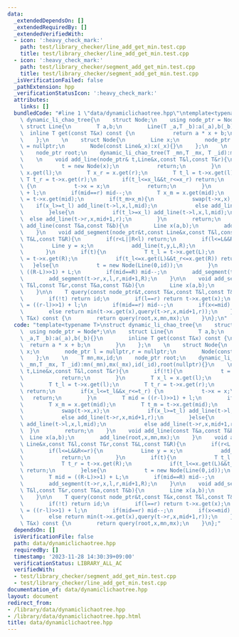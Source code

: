 ```yaml
---
data:
  _extendedDependsOn: []
  _extendedRequiredBy: []
  _extendedVerifiedWith:
  - icon: ':heavy_check_mark:'
    path: test/library_checker/line_add_get_min.test.cpp
    title: test/library_checker/line_add_get_min.test.cpp
  - icon: ':heavy_check_mark:'
    path: test/library_checker/segment_add_get_min.test.cpp
    title: test/library_checker/segment_add_get_min.test.cpp
  _isVerificationFailed: false
  _pathExtension: hpp
  _verificationStatusIcon: ':heavy_check_mark:'
  attributes:
    links: []
  bundledCode: "#line 1 \"data/dynamiclichaotree.hpp\"\ntemplate<typename T>\nstruct\
    \ dynamic_li_chao_tree{\n    struct Node;\n    using node_ptr = Node*;\n\n   \
    \ struct Line{\n        T a,b;\n        Line(T _a,T _b):a(_a),b(_b){}\n      \
    \  inline T get(const T&x) const {\n            return a * x + b;\n        }\n\
    \    };\n    \n    struct Node{\n        Line x;\n        node_ptr l = nullptr,r\
    \ = nullptr;\n        Node(const Line&_x):x(_x){}\n    };\n    \n    T mn,mx,id;\n\
    \    node_ptr root;\n    dynamic_li_chao_tree(T _mn,T _mx, T _id):mn(_mn),mx(_mx),id(_id),root(nullptr){}\n\
    \    \n    void add_line(node_ptr& t,Line&x,const T&l,const T&r){\n        if(!t){\n\
    \            t = new Node(x);\n            return;\n        }\n        T x_l =\
    \ x.get(l);\n        T x_r = x.get(r);\n        T t_l = t->x.get(l);\n       \
    \ T t_r = t->x.get(r);\n        if(t_l<=x_l&&t_r<=x_r) return;\n        if(x_l<=t_l&&x_r<=t_r)\
    \ {\n            t->x = x;\n            return;\n        }\n        T mid = ((r-l)>>1)\
    \ + l;\n        if(mid==r) mid--;\n        T x_m = x.get(mid);\n        T t_m\
    \ = t->x.get(mid);\n        if(t_m>x_m){\n            swap(t->x,x);\n        \
    \    if(x_l>=t_l) add_line(t->l,x,l,mid);\n            else add_line(t->r,x,mid+1,r);\n\
    \        }else{\n            if(t_l>=x_l) add_line(t->l,x,l,mid);\n          \
    \  else add_line(t->r,x,mid+1,r);\n        }\n        return;\n    }\n    void\
    \ add_line(const T&a,const T&b){\n        Line x(a,b);\n        add_line(root,x,mn,mx);\n\
    \    }\n    void add_segment(node_ptr&t,const Line&x,const T&l,const T&r,const\
    \ T&L,const T&R){\n        if(r<L||R<l) return;\n        if(l<=L&&R<=r){\n   \
    \         Line y = x;\n            add_line(t,y,L,R);\n            return;\n \
    \       }\n        if(t){\n            T t_l = t->x.get(L);\n            T t_r\
    \ = t->x.get(R);\n            if(t_l<=x.get(L)&&t_r<=x.get(R)) return;\n     \
    \   }else{\n            t = new Node(Line(0,id));\n        }\n        T mid =\
    \ ((R-L)>>1) + L;\n        if(mid==R) mid--;\n        add_segment(t->l,x,l,r,L,mid);\n\
    \        add_segment(t->r,x,l,r,mid+1,R);\n    }\n\n    void add_segment(const\
    \ T&l,const T&r,const T&a,const T&b){\n        Line x(a,b);\n        add_segment(root,x,l,r-1,mn,mx);\n\
    \    }\n\n    T query(const node_ptr&t,const T&x,const T&l,const T&r) const {\n\
    \        if(!t) return id;\n        if(l==r) return t->x.get(x);\n        T mid\
    \ = ((r-l)>>1) + l;\n        if(mid==r) mid--;\n        if(x<=mid) return min(t->x.get(x),query(t->l,x,l,mid));\n\
    \        else return min(t->x.get(x),query(t->r,x,mid+1,r));\n    }\n    T query(const\
    \ T&x) const {\n        return query(root,x,mn,mx);\n    }\n};\n"
  code: "template<typename T>\nstruct dynamic_li_chao_tree{\n    struct Node;\n  \
    \  using node_ptr = Node*;\n\n    struct Line{\n        T a,b;\n        Line(T\
    \ _a,T _b):a(_a),b(_b){}\n        inline T get(const T&x) const {\n          \
    \  return a * x + b;\n        }\n    };\n    \n    struct Node{\n        Line\
    \ x;\n        node_ptr l = nullptr,r = nullptr;\n        Node(const Line&_x):x(_x){}\n\
    \    };\n    \n    T mn,mx,id;\n    node_ptr root;\n    dynamic_li_chao_tree(T\
    \ _mn,T _mx, T _id):mn(_mn),mx(_mx),id(_id),root(nullptr){}\n    \n    void add_line(node_ptr&\
    \ t,Line&x,const T&l,const T&r){\n        if(!t){\n            t = new Node(x);\n\
    \            return;\n        }\n        T x_l = x.get(l);\n        T x_r = x.get(r);\n\
    \        T t_l = t->x.get(l);\n        T t_r = t->x.get(r);\n        if(t_l<=x_l&&t_r<=x_r)\
    \ return;\n        if(x_l<=t_l&&x_r<=t_r) {\n            t->x = x;\n         \
    \   return;\n        }\n        T mid = ((r-l)>>1) + l;\n        if(mid==r) mid--;\n\
    \        T x_m = x.get(mid);\n        T t_m = t->x.get(mid);\n        if(t_m>x_m){\n\
    \            swap(t->x,x);\n            if(x_l>=t_l) add_line(t->l,x,l,mid);\n\
    \            else add_line(t->r,x,mid+1,r);\n        }else{\n            if(t_l>=x_l)\
    \ add_line(t->l,x,l,mid);\n            else add_line(t->r,x,mid+1,r);\n      \
    \  }\n        return;\n    }\n    void add_line(const T&a,const T&b){\n      \
    \  Line x(a,b);\n        add_line(root,x,mn,mx);\n    }\n    void add_segment(node_ptr&t,const\
    \ Line&x,const T&l,const T&r,const T&L,const T&R){\n        if(r<L||R<l) return;\n\
    \        if(l<=L&&R<=r){\n            Line y = x;\n            add_line(t,y,L,R);\n\
    \            return;\n        }\n        if(t){\n            T t_l = t->x.get(L);\n\
    \            T t_r = t->x.get(R);\n            if(t_l<=x.get(L)&&t_r<=x.get(R))\
    \ return;\n        }else{\n            t = new Node(Line(0,id));\n        }\n\
    \        T mid = ((R-L)>>1) + L;\n        if(mid==R) mid--;\n        add_segment(t->l,x,l,r,L,mid);\n\
    \        add_segment(t->r,x,l,r,mid+1,R);\n    }\n\n    void add_segment(const\
    \ T&l,const T&r,const T&a,const T&b){\n        Line x(a,b);\n        add_segment(root,x,l,r-1,mn,mx);\n\
    \    }\n\n    T query(const node_ptr&t,const T&x,const T&l,const T&r) const {\n\
    \        if(!t) return id;\n        if(l==r) return t->x.get(x);\n        T mid\
    \ = ((r-l)>>1) + l;\n        if(mid==r) mid--;\n        if(x<=mid) return min(t->x.get(x),query(t->l,x,l,mid));\n\
    \        else return min(t->x.get(x),query(t->r,x,mid+1,r));\n    }\n    T query(const\
    \ T&x) const {\n        return query(root,x,mn,mx);\n    }\n};"
  dependsOn: []
  isVerificationFile: false
  path: data/dynamiclichaotree.hpp
  requiredBy: []
  timestamp: '2023-11-28 14:30:39+09:00'
  verificationStatus: LIBRARY_ALL_AC
  verifiedWith:
  - test/library_checker/segment_add_get_min.test.cpp
  - test/library_checker/line_add_get_min.test.cpp
documentation_of: data/dynamiclichaotree.hpp
layout: document
redirect_from:
- /library/data/dynamiclichaotree.hpp
- /library/data/dynamiclichaotree.hpp.html
title: data/dynamiclichaotree.hpp
---
```

